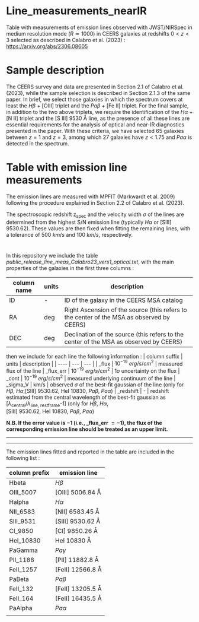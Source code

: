 # Line_measurements_nearIR
 Table with measurements of emission lines observed with JWST/NIRSpec in medium resolution mode ($R \simeq 1000$) in CEERS galaxies at redshifts $0 < z < 3$ selected as described in Calabro et al. (2023) : https://arxiv.org/abs/2306.08605

# Sample description
The CEERS survey and data are presented in Section 2.1 of Calabro et al. (2023), while the sample selection is described in Section 2.1.3 of the same paper. 
In brief, we select those galaxies in which the spectrum covers at least the $H\beta$ + [OIII] triplet and the $Pa\beta$ + [Fe II] triplet. For the final sample, in addition to the two above triplets, we require the identification of the $H\alpha$ + [N II] triplet and the [S III] $9530$ &angst; line, as the presence of all these lines are essential requirements for the analysis of optical and near-IR diagnostics presented in the paper. With these criteria, we have selected 65 galaxies between $z= 1$ and $z= 3$, among which 27 galaxies have $z < 1.75$ and $Pa\alpha$ is detected in the spectrum.

# Table with emission line measurements 
The emission lines are measured with MPFIT (Markwardt et al. 2009) following the procedure explained in Section 2.2 of Calabro et al. (2023). 

The spectroscopic redshift z<sub>spec</sub> and the velocity width $\sigma$ of the lines are determined from the highest S/N emission line (typically $H \alpha$ or [SIII] $9530.62$). These values are then fixed when fitting the remaining lines, with a tolerance of $500\ km/s$ and $100\ km/s$, respectively. 

#
In this repository we include the table *public_release_line_meas_Calabro23_vers1_optical.txt*, with the main properties of the galaxies in the first three columns :

| column name | units | description |
| --- | --- | --- |
| ID | - | ID of the galaxy in the CEERS MSA catalog
| RA | deg | Right Ascension of the source (this refers to the center of the MSA as observed by CEERS)
| DEC | deg | Declination of the source (this refers to the center of the MSA as observed by CEERS)

then we include for each line the following information :
| column suffix | units | description |
| ---- | --- | --- |
| _flux | $10^{-19}$ $erg/s/cm^2$ | measured flux of the line 
| _flux_err | $10^{-19}$ $erg/s/cm^2$ | $1\sigma$ uncertainty on the flux 
| _cont | $10^{-19}$ $erg/s/cm^2$ | measured underlying continuum of the line 
| _sigma_V | km/s | observed $\sigma$ of the best-fit gaussian of the line (only for $H\beta$, $H\alpha$,[SIII] $9530.62$, HeI $10830$, $Pa\beta$, $Pa\alpha$)
| _redshift | - | redshift estimated from the central wavelength of the best-fit gaussian as</br> [$\lambda$<sub>central</sub>/$\lambda$<sub>line, restframe</sub>-1] (only for $H\beta$, $H\alpha$,</br> [SIII] $9530.62$, HeI $10830$, $Pa\beta$, $Pa\alpha$)

**N.B. If the error value is $-1$ (i.e., _flux_err $=-1$), the flux of the corresponding emission line should be treated as an upper limit.**

<hr><hr>
The emission lines fitted and reported in the table are included in the following list : 


| column prefix | emission line |
| ---- | --- |
| Hbeta | $H\beta$ |
| OIII_5007 | [OIII] $5006.84$ &angst; |
| Halpha | $H\alpha$ |
| NII_6583 | [NII] $6583.45$ &angst; |
| SIII_9531 | [SIII] $9530.62$ &angst; |
| CI_9850 | [CI]  $9850.26$ &angst; |
| HeI_10830 | HeI $10830$ &angst; |
| PaGamma | $Pa\gamma$ |
| PII_1188 | [PII] $11882.8$ &angst; |
| FeII_1257 | [FeII] $12566.8$ &angst; |
| PaBeta | $Pa\beta$ |
| FeII_132 | [FeII] $13205.5$ &angst; |
| FeII_164 | [FeII] $16435.5$ &angst; |
| PaAlpha | $Pa\alpha$ |
|    |
